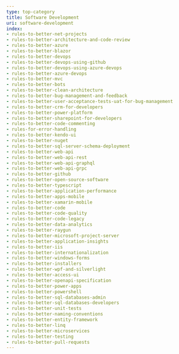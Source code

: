```yaml
---
type: top-category
title: Software Development
uri: software-development
index:
- rules-to-better-net-projects
- rules-to-better-architecture-and-code-review
- rules-to-better-azure
- rules-to-better-blazor
- rules-to-better-devops
- rules-to-better-devops-using-github
- rules-to-better-devops-using-azure-devops
- rules-to-better-azure-devops
- rules-to-better-mvc
- rules-to-better-bots
- rules-to-better-clean-architecture
- rules-to-better-bug-management-and-feedback
- rules-to-better-user-acceptance-tests-uat-for-bug-management
- rules-to-better-crm-for-developers
- rules-to-better-power-platform
- rules-to-better-sharepoint-for-developers
- rules-to-better-code-commenting
- rules-for-error-handling
- rules-to-better-kendo-ui
- rules-to-better-nuget
- rules-to-better-sql-server-schema-deployment
- rules-to-better-web-api
- rules-to-better-web-api-rest
- rules-to-better-web-api-graphql
- rules-to-better-web-api-grpc
- rules-to-better-github
- rules-to-better-open-source-software
- rules-to-better-typescript
- rules-to-better-application-performance
- rules-to-better-apps-mobile
- rules-to-better-xamarin-mobile
- rules-to-better-code
- rules-to-better-code-quality
- rules-to-better-code-legacy
- rules-to-better-data-analytics
- rules-to-better-raygun
- rules-to-better-microsoft-project-server
- rules-to-better-application-insights
- rules-to-better-iis
- rules-to-better-internationalization
- rules-to-better-windows-forms
- rules-to-better-installers
- rules-to-better-wpf-and-silverlight
- rules-to-better-access-ui
- rules-to-better-openapi-specification
- rules-to-better-power-apps
- rules-to-better-powershell
- rules-to-better-sql-databases-admin
- rules-to-better-sql-databases-developers
- rules-to-better-unit-tests
- rules-to-better-naming-conventions
- rules-to-better-entity-framework
- rules-to-better-linq
- rules-to-better-microservices
- rules-to-better-testing
- rules-to-better-pull-requests
---
```


